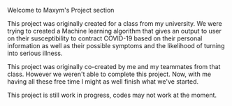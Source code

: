 Welcome to Maxym's Project section

This project was originally created for a class from my university. We were trying to created a Machine learning algorithm that gives an output to user on their susceptibility to contract COVID-19 based on their personal information as well as their possible symptoms and the likelihood of turning into serious illness.

This project was originally co-created by me and my teammates from that class. However we weren't able to complete this project. Now, with me having all these free time I might as well finish what we've started.

This project is still work in progress, codes may not work at the moment.

